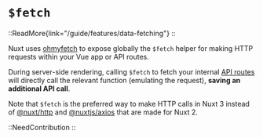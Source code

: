 # `$fetch`

::ReadMore{link="/guide/features/data-fetching"}
::

Nuxt uses [ohmyfetch](https://github.com/unjs/ohmyfetch) to expose globally the `$fetch` helper for making HTTP requests within your Vue app or API routes.

During server-side rendering, calling `$fetch` to fetch your internal [API routes](/guide/directory-structure/server) will directly call the relevant function (emulating the request), **saving an additional API call**.

Note that `$fetch` is the preferred way to make HTTP calls in Nuxt 3 instead of [@nuxt/http](https://github.com/nuxt/http) and [@nuxtjs/axios](https://github.com/nuxt-community/axios-module) that are made for Nuxt 2.

::NeedContribution
::
